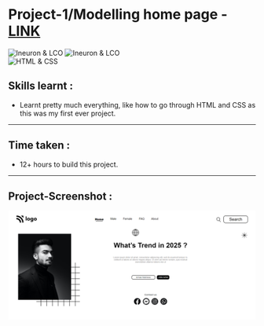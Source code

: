 # Project-1/Modelling home page - [LINK](https://modelling-home-page.netlify.app/)
![Ineuron & LCO](https://img.shields.io/badge/Ineuron-LCO-brightgreen) 
![Ineuron & LCO](https://img.shields.io/badge/Hitesh%20Choudhary-Full--stack--JS--bootcamp-brightgreen)
<br>
![HTML & CSS](https://img.shields.io/badge/HTML-CSS-brightgreen)


## Skills learnt :
- Learnt pretty much everything, like how to go through HTML and CSS as this was my first ever project. 
***
## Time taken :
- 12+ hours to build this project.
***
## Project-Screenshot :

![Project-1/Modelling home page](./Project-ss/Modelling_home_page_ss.PNG)